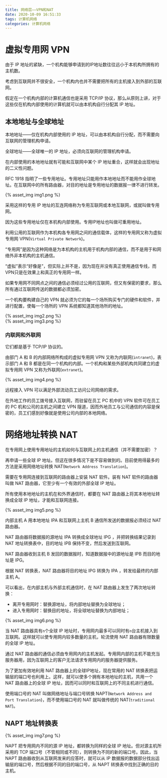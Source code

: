 ```yaml
---
title: 网络层——VPN和NAT
date: 2020-10-09 16:51:33
tags: 计算机网络
categories: 计算机网络
---
```



# 虚拟专用网 VPN
由于 IP 地址的紧缺，一个机构能够申请到的IP地址数往往远小于本机构所拥有的主机数。

考虑到互联网并不很安全，一个机构内也并不需要把所有的主机接入到外部的互联网。

假定在一个机构内部的计算机通信也是采用 TCP/IP 协议，那么从原则上讲，对于这些仅在机构内部使用的计算机就可以由本机构自行分配其 IP 地址。
## 本地地址与全球地址
本地地址——仅在机构内部使用的 IP 地址，可以由本机构自行分配，而不需要向互联网的管理机构申请。

全球地址——全球唯一的 IP 地址，必须向互联网的管理机构申请。 

在内部使用的本地地址就有可能和互联网中某个 IP 地址重合，这样就会出现地址的二义性问题。

RFC 1918 指明了一些专用地址。专用地址只能用作本地地址而不能用作全球地址。在互联网中的所有路由器，对目的地址是专用地址的数据报一律不进行转发。

{% asset_img img1.png %}

采用这样的专用 IP 地址的互连网络称为专用互联网或本地互联网，或就叫做专用网。

因为这些专用地址仅在本机构内部使用。专用IP地址也叫做可重用地址。

利用公用的互联网作为本机构各专用网之间的通信载体，这样的专用网又称为虚拟专用网 VPN(`Virtual Private Network`)。

“专用网”是因为这种网络是为本机构的主机用于机构内部的通信，而不是用于和网络外非本机构的主机通信。

“虚拟”表示“好像是”，但实际上并不是，因为现在并没有真正使用通信专线，而VPN只是在效果上和真正的专用网一样。

如果专用网不同网点之间的通信必须经过公用的互联网，但又有保密的要求，那么所有通过互联网传送的数据都必须加密。

一个机构要构建自己的 VPN 就必须为它的每一个场所购买专门的硬件和软件，并进行配置，使每一个场所的 VPN 系统都知道其他场所的地址。

{% asset_img img2.png %}
<br>
{% asset_img img3.png %}

### 内联网和外联网
它们都是基于 TCP/IP 协议的。

由部门 A 和 B 的内部网络所构成的虚拟专用网 VPN 又称为内联网(`intranet`)，表示部门 A 和 B 都是在同一个机构的内部。一个机构和某些外部机构共同建立的虚拟专用网 VPN 又称为外联网(`extranet`)。 

{% asset_img img4.png %}

远程接入 VPN 可以满足外部流动员工访问公司网络的需求。

在外地工作的员工拨号接入互联网，而驻留在员工 PC 机中的 VPN 软件可在员工的 PC 机和公司的主机之间建立 VPN 隧道，因而外地员工与公司通信的内容是保密的，员工们感到好像就是使用公司内部的本地网络。 
# 网络地址转换 NAT
在专用网上使用专用地址的主机如何与互联网上的主机通信（并不需要加密）？

再申请一些全球 IP 地址。但这在很多情况下是不容易做到的。目前使用得最多的方法是采用网络地址转换 NAT(`Network Address Translation`)。

需要在专用网连接到互联网的路由器上安装 NAT 软件。装有 NAT 软件的路由器叫做 NAT 路由器，它至少有一个有效的外部全球 IP 地址。

所有使用本地地址的主机在和外界通信时，都要在 NAT 路由器上将其本地地址转换成全球 IP 地址，才能和互联网连接。

{% asset_img img5.png %}

内部主机 A 用本地地址 IPA 和互联网上主机 B 通信所发送的数据报必须经过 NAT 路由器。

NAT 路由器将数据报的源地址 IPA 转换成全球地址 IPG ，并把转换结果记录到 NAT 地址转换表中，目的地址 IPB 保持不变，然后发送到互联网。

NAT 路由器收到主机 B 发回的数据报时，知道数据报中的源地址是 IPB 而目的地址是 IPG。

根据 NAT 转换表，NAT 路由器将目的地址 IPG 转换为 IPA ，转发给最终的内部主机 A。 

可以看出，在内部主机与外部主机通信时，在 NAT 路由器上发生了两次地址转换：
* 离开专用网时：替换源地址，将内部地址替换为全球地址；
* 进入专用网时：替换目的地址，将全球地址替换为内部地址；

{% asset_img img6.png %}

当 NAT 路由器具有`n`个全球 IP 地址时，专用网内最多可以同时有`n`台主机接入到互联网。这样就可以使专用网内较多数量的主机，轮流使用 NAT 路由器有限数量的全球 IP 地址。

通过 NAT 路由器的通信必须由专用网内的主机发起。专用网内部的主机不能充当服务器用，因为互联网上的客户无法请求专用网内的服务器提供服务。

为了更加有效地利用 NAT 路由器上的全球IP地址，现在常用的 NAT 转换表把运输层的端口号也利用上。这样，就可以使多个拥有本地地址的主机，共用一个 NAT 路由器上的全球 IP 地址，因而可以同时和互联网上的不同主机进行通信。

使用端口号的 NAT 叫做网络地址与端口号转换 NAPT(`Network Address and Port Translation`)，而不使用端口号的 NAT 就叫做传统的 NAT(`traditional NAT`)。
## NAPT 地址转换表
{% asset_img img7.png %}

NAPT 把专用网内不同的源 IP 地址，都转换为同样的全球 IP 地址。但对源主机所采用的 TCP 端口号（不管相同或不同），则转换为不同的新的端口号。因此，当 NAPT 路由器收到从互联网发来的应答时，就可以从 IP 数据报的数据部分找出运输层的端口号，然后根据不同的目的端口号，从 NAPT 转换表中找到正确的目的主机。
